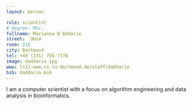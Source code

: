 ```yaml
---
layout: person

role: scientist
# degree: MSc.
fullname: Marianna D'Addario
street:  OH14
room: 215
city: Dortmund
tel: +49 (231) 755-7778
image: daddario.jpg
www: ls11-www.cs.tu-dortmund.de/staff/daddario
bib: daddario.bib
---
```


I am a computer scientist with a focus on algorithm engineering and data analysis in bioinformatics.
